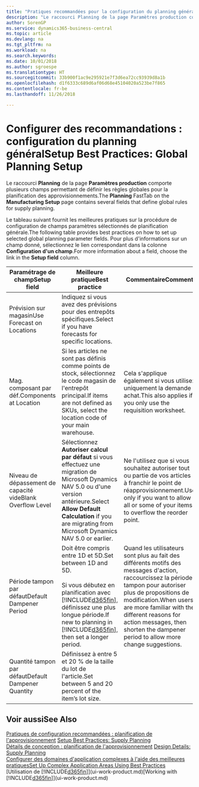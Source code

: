 ```yaml
---
title: "Pratiques recommandées pour la configuration du planning général | Microsoft Docs"
description: "Le raccourci Planning de la page Paramètres production comporte plusieurs champs permettant de définir les règles globales pour la planification des approvisionnements."
author: SorenGP
ms.service: dynamics365-business-central
ms.topic: article
ms.devlang: na
ms.tgt_pltfrm: na
ms.workload: na
ms.search.keywords: 
ms.date: 10/01/2018
ms.author: sgroespe
ms.translationtype: HT
ms.sourcegitcommit: 33b900f1ac9e295921e7f3d6ea72cc93939d8a1b
ms.openlocfilehash: d1f6333c689d6af06d68e45104020a523be7f865
ms.contentlocale: fr-be
ms.lasthandoff: 11/26/2018

---
```

# <a name="setup-best-practices-global-planning-setup"></a><span data-ttu-id="25f46-103">Configurer des recommandations : configuration du planning général</span><span class="sxs-lookup"><span data-stu-id="25f46-103">Setup Best Practices: Global Planning Setup</span></span>
<span data-ttu-id="25f46-104">Le raccourci **Planning** de la page **Paramètres production** comporte plusieurs champs permettant de définir les règles globales pour la planification des approvisionnements.</span><span class="sxs-lookup"><span data-stu-id="25f46-104">The **Planning** FastTab on the **Manufacturing Setup** page contains several fields that define global rules for supply planning.</span></span>  

 <span data-ttu-id="25f46-105">Le tableau suivant fournit les meilleures pratiques sur la procédure de configuration de champs paramètres sélectionnés de planification générale.</span><span class="sxs-lookup"><span data-stu-id="25f46-105">The following table provides best practices on how to set up selected global planning parameter fields.</span></span> <span data-ttu-id="25f46-106">Pour plus d'informations sur un champ donné, sélectionnez le lien correspondant dans la colonne **Configuration d'un champ**.</span><span class="sxs-lookup"><span data-stu-id="25f46-106">For more information about a field, choose the link in the **Setup field** column.</span></span>  

|<span data-ttu-id="25f46-107">Paramétrage de champ</span><span class="sxs-lookup"><span data-stu-id="25f46-107">Setup field</span></span>|<span data-ttu-id="25f46-108">Meilleure pratique</span><span class="sxs-lookup"><span data-stu-id="25f46-108">Best practice</span></span>|<span data-ttu-id="25f46-109">Commentaire</span><span class="sxs-lookup"><span data-stu-id="25f46-109">Comment</span></span>|  
|-----------------|-------------------|-------------|  
|<span data-ttu-id="25f46-110">Prévision sur magasin</span><span class="sxs-lookup"><span data-stu-id="25f46-110">Use Forecast on Locations</span></span>|<span data-ttu-id="25f46-111">Indiquez si vous avez des prévisions pour des entrepôts spécifiques.</span><span class="sxs-lookup"><span data-stu-id="25f46-111">Select if you have forecasts for specific locations.</span></span>||  
|<span data-ttu-id="25f46-112">Mag. composant par déf.</span><span class="sxs-lookup"><span data-stu-id="25f46-112">Components at Location</span></span>|<span data-ttu-id="25f46-113">Si les articles ne sont pas définis comme points de stock, sélectionnez le code magasin de l'entrepôt principal.</span><span class="sxs-lookup"><span data-stu-id="25f46-113">If items are not defined as SKUs, select the location code of your main warehouse.</span></span>|<span data-ttu-id="25f46-114">Cela s'applique également si vous utilisez uniquement la demande achat.</span><span class="sxs-lookup"><span data-stu-id="25f46-114">This also applies if you only use the requisition worksheet.</span></span>|  
|<span data-ttu-id="25f46-115">Niveau de dépassement de capacité vide</span><span class="sxs-lookup"><span data-stu-id="25f46-115">Blank Overflow Level</span></span>|<span data-ttu-id="25f46-116">Sélectionnez **Autoriser calcul par défaut** si vous effectuez une migration de Microsoft Dynamics NAV 5.0 ou d'une version antérieure.</span><span class="sxs-lookup"><span data-stu-id="25f46-116">Select **Allow Default Calculation** if you are migrating from Microsoft Dynamics NAV 5.0 or earlier.</span></span>|<span data-ttu-id="25f46-117">Ne l'utilisez que si vous souhaitez autoriser tout ou partie de vos articles à franchir le point de réapprovisionnement.</span><span class="sxs-lookup"><span data-stu-id="25f46-117">Use only if you want to allow all or some of your items to overflow the reorder point.</span></span>|  
|<span data-ttu-id="25f46-118">Période tampon par défaut</span><span class="sxs-lookup"><span data-stu-id="25f46-118">Default Dampener Period</span></span>|<span data-ttu-id="25f46-119">Doit être compris entre 1D et 5D.</span><span class="sxs-lookup"><span data-stu-id="25f46-119">Set between 1D and 5D.</span></span><br /><br /> <span data-ttu-id="25f46-120">Si vous débutez en planification avec [!INCLUDE[d365fin](includes/d365fin_md.md)], définissez une plus longue période.</span><span class="sxs-lookup"><span data-stu-id="25f46-120">If new to planning in [!INCLUDE[d365fin](includes/d365fin_md.md)], then set a longer period.</span></span>|<span data-ttu-id="25f46-121">Quand les utilisateurs sont plus au fait des différents motifs des messages d'action, raccourcissez la période tampon pour autoriser plus de propositions de modification.</span><span class="sxs-lookup"><span data-stu-id="25f46-121">When users are more familiar with the different reasons for action messages, then shorten the dampener period to allow more change suggestions.</span></span>|  
|<span data-ttu-id="25f46-122">Quantité tampon par défaut</span><span class="sxs-lookup"><span data-stu-id="25f46-122">Default Dampener Quantity</span></span>|<span data-ttu-id="25f46-123">Définissez à entre 5 et 20 % de la taille du lot de l'article.</span><span class="sxs-lookup"><span data-stu-id="25f46-123">Set between 5 and 20 percent of the item’s lot size.</span></span>||  

## <a name="see-also"></a><span data-ttu-id="25f46-124">Voir aussi</span><span class="sxs-lookup"><span data-stu-id="25f46-124">See Also</span></span>  
 <span data-ttu-id="25f46-125">[Pratiques de configuration recommandées : planification de l'approvisionnement](setup-best-practices-supply-planning.md) </span><span class="sxs-lookup"><span data-stu-id="25f46-125">[Setup Best Practices: Supply Planning](setup-best-practices-supply-planning.md) </span></span>  
 <span data-ttu-id="25f46-126">[Détails de conception : planification de l'approvisionnement](design-details-supply-planning.md) </span><span class="sxs-lookup"><span data-stu-id="25f46-126">[Design Details: Supply Planning](design-details-supply-planning.md) </span></span>  
 [<span data-ttu-id="25f46-127">Configurer des domaines d'application complexes à l'aide des meilleures pratiques</span><span class="sxs-lookup"><span data-stu-id="25f46-127">Set Up Complex Application Areas Using Best Practices</span></span>](set-up-complex-application-areas-using-best-practices.md)  
 <span data-ttu-id="25f46-128">[Utilisation de [!INCLUDE[d365fin](includes/d365fin_md.md)]](ui-work-product.md)</span><span class="sxs-lookup"><span data-stu-id="25f46-128">[Working with [!INCLUDE[d365fin](includes/d365fin_md.md)]](ui-work-product.md)</span></span>

